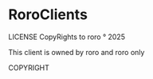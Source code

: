 # RoroClients
LICENSE 
CopyRights to roro ° 2025 

This client is owned by roro and roro only 

COPYRIGHT
